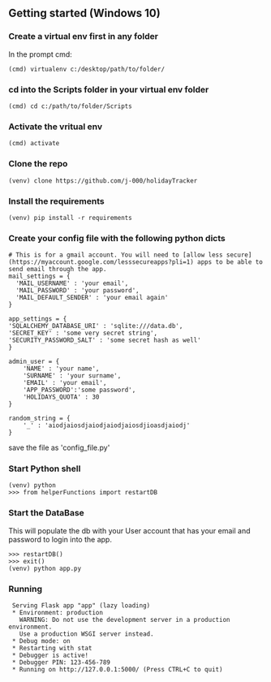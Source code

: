 ## Getting started (Windows 10)

### Create a virtual env first in any folder
In the prompt cmd:
```
(cmd) virtualenv c:/desktop/path/to/folder/
```

### cd into the Scripts folder in your virtual env folder
```
(cmd) cd c:/path/to/folder/Scripts
```

### Activate the vritual env
```
(cmd) activate
```

### Clone the repo
```
(venv) clone https://github.com/j-000/holidayTracker
```

### Install the requirements
```
(venv) pip install -r requirements
```

### Create your config file with the following python dicts
```
# This is for a gmail account. You will need to [allow less secure](https://myaccount.google.com/lesssecureapps?pli=1) apps to be able to send email through the app.
mail_settings = {
  'MAIL_USERNAME' : 'your email',
  'MAIL_PASSWORD' : 'your password',
  'MAIL_DEFAULT_SENDER' : 'your email again'
}

app_settings = {
'SQLALCHEMY_DATABASE_URI' : 'sqlite:///data.db',
'SECRET_KEY' : 'some very secret string',
'SECURITY_PASSWORD_SALT' : 'some secret hash as well'
}

admin_user = {
    'NAME' : 'your name',
    'SURNAME' : 'your surname',
    'EMAIL' : 'your email',
    'APP_PASSWORD':'some password',
    'HOLIDAYS_QUOTA' : 30
}

random_string = {
    '_' : 'aiodjaiosdjaiodjaiodjaiosdjioasdjaiodj'
}
```

save the file as 'config_file.py'

### Start Python shell
```
(venv) python
>>> from helperFunctions import restartDB
```

### Start the DataBase
This will populate the db with your User account that has your email and password to login into the app.
```
>>> restartDB()
>>> exit()
(venv) python app.py
```
### Running
```
 Serving Flask app "app" (lazy loading)
 * Environment: production
   WARNING: Do not use the development server in a production environment.
   Use a production WSGI server instead.
 * Debug mode: on
 * Restarting with stat
 * Debugger is active!
 * Debugger PIN: 123-456-789
 * Running on http://127.0.0.1:5000/ (Press CTRL+C to quit)
```
